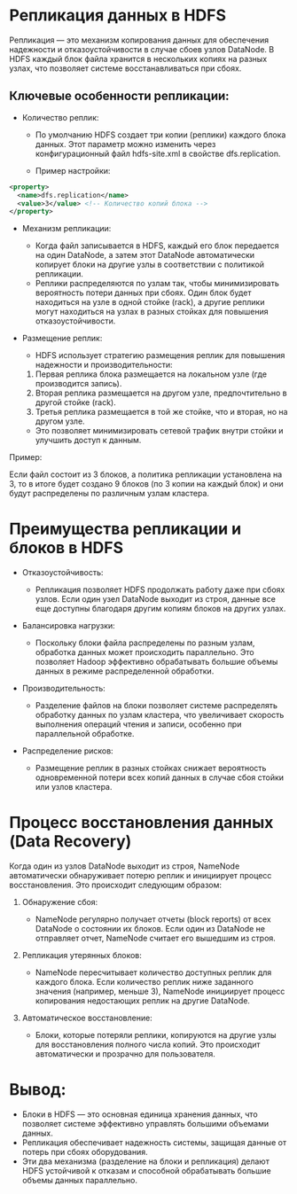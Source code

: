 # Репликация данных в HDFS

Репликация — это механизм копирования данных для обеспечения надежности и отказоустойчивости в случае сбоев узлов DataNode. В HDFS каждый блок файла хранится в нескольких копиях на разных узлах, что позволяет системе восстанавливаться при сбоях.

## Ключевые особенности репликации:
- Количество реплик:

    - По умолчанию HDFS создает три копии (реплики) каждого блока данных. Этот параметр можно изменить через конфигурационный файл hdfs-site.xml в свойстве dfs.replication.

    - Пример настройки:

```xml
<property>
  <name>dfs.replication</name>
  <value>3</value> <!-- Количество копий блока -->
</property>
```
- Механизм репликации:

    - Когда файл записывается в HDFS, каждый его блок передается на один DataNode, а затем этот DataNode автоматически копирует блоки на другие узлы в соответствии с политикой репликации.
    - Реплики распределяются по узлам так, чтобы минимизировать вероятность потери данных при сбоях. Один блок будет находиться на узле в одной стойке (rack), а другие реплики могут находиться на узлах в разных стойках для повышения отказоустойчивости.
- Размещение реплик:

    - HDFS использует стратегию размещения реплик для повышения надежности и производительности:
    1. Первая реплика блока размещается на локальном узле (где производится запись).
    2. Вторая реплика размещается на другом узле, предпочтительно в другой стойке (rack).
    3. Третья реплика размещается в той же стойке, что и вторая, но на другом узле.
    - Это позволяет минимизировать сетевой трафик внутри стойки и улучшить доступ к данным.

Пример:

Если файл состоит из 3 блоков, а политика репликации установлена на 3, то в итоге будет создано 9 блоков (по 3 копии на каждый блок) и они будут распределены по различным узлам кластера.

# Преимущества репликации и блоков в HDFS
- Отказоустойчивость:

    - Репликация позволяет HDFS продолжать работу даже при сбоях узлов. Если один узел DataNode выходит из строя, данные все еще доступны благодаря другим копиям блоков на других узлах.
- Балансировка нагрузки:

    - Поскольку блоки файла распределены по разным узлам, обработка данных может происходить параллельно. Это позволяет Hadoop эффективно обрабатывать большие объемы данных в режиме распределенной обработки.
- Производительность:

    - Разделение файлов на блоки позволяет системе распределять обработку данных по узлам кластера, что увеличивает скорость выполнения операций чтения и записи, особенно при параллельной обработке.
- Распределение рисков:

    - Размещение реплик в разных стойках снижает вероятность одновременной потери всех копий данных в случае сбоя стойки или узлов кластера.
# Процесс восстановления данных (Data Recovery)
Когда один из узлов DataNode выходит из строя, NameNode автоматически обнаруживает потерю реплик и инициирует процесс восстановления. Это происходит следующим образом:

1. Обнаружение сбоя:

    - NameNode регулярно получает отчеты (block reports) от всех DataNode о состоянии их блоков. Если один из DataNode не отправляет отчет, NameNode считает его вышедшим из строя.
2. Репликация утерянных блоков:

    - NameNode пересчитывает количество доступных реплик для каждого блока. Если количество реплик ниже заданного значения (например, меньше 3), NameNode инициирует процесс копирования недостающих реплик на другие DataNode.
3. Автоматическое восстановление:

    - Блоки, которые потеряли реплики, копируются на другие узлы для восстановления полного числа копий. Это происходит автоматически и прозрачно для пользователя.
# Вывод:
- Блоки в HDFS — это основная единица хранения данных, что позволяет системе эффективно управлять большими объемами данных.
- Репликация обеспечивает надежность системы, защищая данные от потерь при сбоях оборудования.
- Эти два механизма (разделение на блоки и репликация) делают HDFS устойчивой к отказам и способной обрабатывать большие объемы данных параллельно.